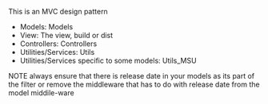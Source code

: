 This is an MVC design pattern
- Models: Models
- View: The view, build or dist
- Controllers: Controllers
- Utilities/Services: Utils
- Utilities/Services specific to some models: Utils_MSU


NOTE always ensure that there is release date in your models as its part of the filter
or remove the middleware that has to do with release date from the model middile-ware